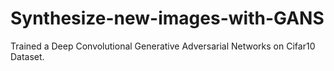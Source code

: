 # Synthesize-new-images-with-GANS
Trained a Deep Convolutional Generative Adversarial Networks on Cifar10 Dataset.
